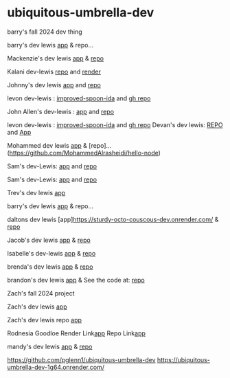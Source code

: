# ubiquitous-umbrella-dev
barry's fall 2024 dev thing



barry's dev lewis [app](https://ubiquitous-umbrella-dev.onrender.com/read) & repo...




Mackenzie's dev lewis [app](https://ideal-parakeet-mt.onrender.com/read) & [repo](https://github.com/mackenzie24t/ideal-parakeet-mt/tree/dev-lewis)

Kalani dev-lewis [repo](https://github.com/babayaga1013/dev-ida-lab-sorensen) and [render](https://dev-ida-lab-sorensen-1.onrender.com/)


Johnny's dev lewis [app](https://cautious-doodle-dev.onrender.com/) and [repo](https://github.com/JohnnyCaringi/cautious-doodle-dev)


levon dev-lewis : [improved-spoon-ida](https://improved-spoon-ida.onrender.com/) and [gh repo](https://github.com/v-sec0/improved-spoon-ida) 

John Allen's dev-lewis : [app](https://actual-first-ida-lab01-blaxton.onrender.com/) and [repo](https://github.com/JohnAllenB/actual-first-ida-lab01-blaxton) 


levon dev-lewis : [improved-spoon-ida](https://improved-spoon-ida.onrender.com/) and [gh repo](https://github.com/v-sec0/improved-spoon-ida) 
Devan's dev lewis: [REPO](https://github.com/devanb4264/urban-happiness/tree/dev-lewis) and [App](https://urban-happiness-84nq.onrender.com/read)

Mohammed dev lewis [app](https://hello-node1.onrender.com/) & [repo]...(https://github.com/MohammedAlrasheidi/hello-node)

Sam's dev-Lewis:  [app](https://effective-lamp-sam01.onrender.com) and [repo](https://github.com/smaldonado1326/effective-lamp-sam01/tree/dev-lewis)






Sam's dev-Lewis:  [app](https://effective-lamp-sam01.onrender.com) and [repo](https://github.com/smaldonado1326/effective-lamp-sam01/tree/dev-lewis)

Trev's dev lewis [app](https://ubiquitous-umbrella-devtrev-3.onrender.com/read)

barry's dev lewis [app](https://ubiquitous-umbrella-dev.onrender.com/read) & repo...

daltons dev lewis [app]https://sturdy-octo-couscous-dev.onrender.com/ & [repo](https://github.com/daltrodg/sturdy-octo-couscous-dev/tree/dev-lewis) 

Jacob's dev lewis [app](https://dev-lewis.onrender.com/) & [repo](https://github.com/Jacob-Vance/dev-lewis-pull)

Isabelle's dev-lewis [app](https://miniature-octo-spoon.onrender.com/) & [repo](https://github.com/isabellerushing/miniature-octo-spoon)

brenda's dev lewis [app](https://computingyapper.onrender.com/read) & [repo](https://github.com/bjruiz/computingyapper)

brandon's dev lewis [app](https://umbrella-dev-real.onrender.com/mongo) & See the code at: [repo](https://github.com/Bjacks01/umbrella-dev-Real)


Zach's fall 2024 project

Zach's dev lewis [app](https://ubiquitous-umbrella.onrender.com/read)

Zach's dev lewis repo [app](https://github.com/Almostheaven52/ubiquitous-umbrella)


Rodnesia Goodloe
Render Link[app](https://rollerskate-75m7.onrender.com)
Repo Link[app](https://github.com/nesiagoodloe/potiential-eureka-rollerSkate-/tree/dev-lewis)


mandy's dev lewis [app](https://igloo-llama-yacht.onrender.com/read) & [repo](https://github.com/mmandelyn/igloo.llama.yacht)

https://github.com/pglenn1/ubiquitous-umbrella-dev
https://ubiquitous-umbrella-dev-1g64.onrender.com/


